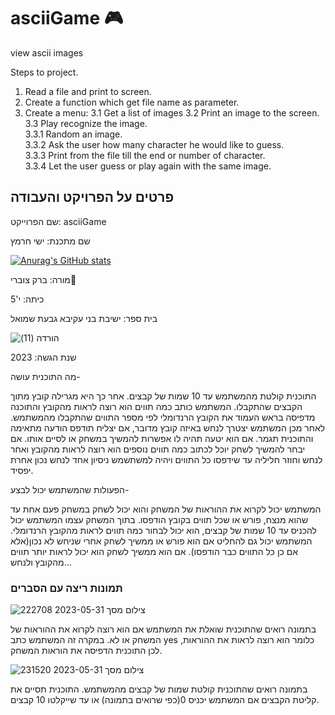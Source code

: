 # asciiGame 🎮
view ascii images

Steps to project.
1. Read a file and print to screen.   
2. Create a function which get file name as parameter.
3. Create a menu:
3.1 Get a list of images
3.2 Print an image to the screen.
3.3 Play recognize the image.  
3.3.1 Random an image.  
3.3.2 Ask the user how many character he would like to guess.   
3.3.3 Print from the file till the end or number of character.   
3.3.4 Let the user guess or play again with the same image.
## פרטים על הפרויקט והעבודה

שם הפרוייקט: asciiGame

שם מתכנת: ישי חרמץ


[![Anurag's GitHub stats](https://github-readme-stats.vercel.app/api?username=IshayHarmatz)](https://github.com/anuraghazra/github-readme-stats)


מורה: ברק צוברי👑

כיתה: י'5

בית ספר: ישיבת בני עקיבא גבעת שמואל

 ![הורדה (11)](https://github.com/IshayHarmatz/asciiGame/assets/117118962/0321ac9c-8c7d-4d46-bf92-381b3e10799d)

שנת הגשה: 2023

מה התוכנית עושה-

התוכנית קולטת מהמשתמש עד 10 שמות של קבצים. אחר כך היא מגרילה קובץ מתוך הקבצים שהתקבלו.
המשתמש כותב כמה תווים הוא רוצה לראות מהקובץ והתוכנה מדפיסה בראש העמוד את הקובץ הרנדומלי לפי מספר התווים שהתקבלו מהמשתמש. 
לאחר מכן המשתמש יצטרך לנחש באיזה קובץ מדובר, אם יצליח תודפס הודעה מתאימה והתוכנית תגמר.
אם הוא יטעה תהיה לו אפשרות להמשיך במשחק או לסיים אותו. אם יבחר להמשיך לשחק יוכל לכתוב כמה תווים נוספים הוא רוצה לראות מהקובץ ואחר לנחש וחוזר חליליה עד שידפסו כל התווים ויהיה למשתשמש ניסיון אחד לנחש נכון אחרת יפסיד.

הפעולות שהמשתמש יכול לבצע-

המשתמש יכול לקרוא את ההוראות של המשחק והוא יכול לשחק במשחק פעם אחת עד שהוא מנצח, פורש או שכל תווים בקובץ הודפסו.
בתוך המשחק עצמו המשתמש יכול להכניס עד 10 שמות של קבצים, הוא יכול לבחור כמה תווים לראות מהקובץ הרנדומלי.
המשתמש יכול גם להחליט אם הוא פורש או ממשיך לשחק אחרי שניחש לא נכון(אלא אם כן כל התווים כבר הודפסו).
אם הוא ממשיך לשחק הוא יכול לראות יותר תווים מהקובץ ולנחש...

### תמונות ריצה עם הסברים

![צילום מסך 2023-05-31 222708](https://github.com/IshayHarmatz/asciiGame/assets/117118962/5be35796-16c6-4b40-aa56-5f6ca20e3002)

בתמונה רואים שהתוכנית שואלת את המשתמש אם הוא רוצה לקרוא את ההוראות של המשחק או לא. במקרה זה המשתמש כתב yes כלומר הוא רוצה לראות את ההוראות, לכן התוכנית הדפיסה את הוראות המשחק.

![צילום מסך 2023-05-31 231520](https://github.com/IshayHarmatz/asciiGame/assets/117118962/c0bba2d8-d256-432f-961c-3d17fd52f57a)

בתמונה רואים שהתוכנית קולטת שמות של קבצים מהמשתמש. התוכנית תסיים את קליטת הקבצים אם המשתמש יכניס 0(כפי שרואים בתמונה) או עד שייקלטו 10 קבצים.
